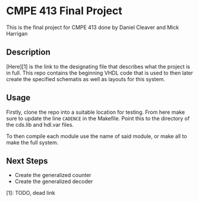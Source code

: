 # CMPE 413 Final Project
This is the final project for CMPE 413 done by Daniel Cleaver and Mick Harrigan

## Description
[Here][1] is the link to the designating file that describes what the project is in full. This repo contains the beginning VHDL code that is used to then later create the specified schematis as well as layouts for this system.


## Usage
Firstly, clone the repo into a suitable location for testing. From here make sure to update the line `CADENCE` in the Makefile.
Point this to the directory of the cds.lib and hdl.var files.

To then compile each module use the name of said module, or make all to make the full system.

## Next Steps
- Create the generalized counter
- Create the generalized decoder

[1]: TODO, dead link
